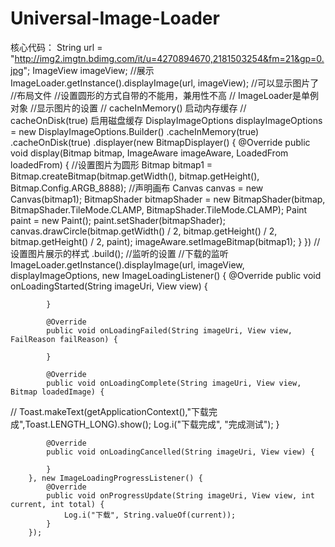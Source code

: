 # Universal-Image-Loader
核心代码：
 String url = "http://img2.imgtn.bdimg.com/it/u=4270894670,2181503254&fm=21&gp=0.jpg";
    ImageView imageView;
 //展示
        ImageLoader.getInstance().displayImage(url, imageView);
        //可以显示图片了
//布局文件
<ImageView
        android:layout_width="wrap_content"
        android:layout_height="wrap_content"
        android:id="@+id/imageview"
        />
//设置圆形的方式自带的不能用，兼用性不高
    // ImageLoader是单例对象
        //显示图片的设置
//        cacheInMemory()     启动内存缓存
//        cacheOnDisk(true)     启用磁盘缓存
        DisplayImageOptions displayImageOptions = new DisplayImageOptions.Builder()
                .cacheInMemory(true)
                .cacheOnDisk(true)
                .displayer(new BitmapDisplayer() {
                    @Override
                    public void display(Bitmap bitmap, ImageAware imageAware, LoadedFrom loadedFrom) {
                        //设置图片为圆形
                        Bitmap bitmap1 = Bitmap.createBitmap(bitmap.getWidth(), bitmap.getHeight(), Bitmap.Config.ARGB_8888);
                        //声明画布
                        Canvas canvas = new Canvas(bitmap1);
                        BitmapShader bitmapShader = new BitmapShader(bitmap, BitmapShader.TileMode.CLAMP, BitmapShader.TileMode.CLAMP);
                        Paint paint = new Paint();
                        paint.setShader(bitmapShader);
                        canvas.drawCircle(bitmap.getWidth() / 2, bitmap.getHeight() / 2, bitmap.getHeight() / 2, paint);
                        imageAware.setImageBitmap(bitmap1);
                    }
                })     //设置图片展示的样式
                .build();
  //监听的设置
   //下载的监听
        ImageLoader.getInstance().displayImage(url, imageView, displayImageOptions, new ImageLoadingListener() {
            @Override
            public void onLoadingStarted(String imageUri, View view) {

            }

            @Override
            public void onLoadingFailed(String imageUri, View view, FailReason failReason) {

            }

            @Override
            public void onLoadingComplete(String imageUri, View view, Bitmap loadedImage) {
//                Toast.makeText(getApplicationContext(),"下载完成",Toast.LENGTH_LONG).show();
                Log.i("下载完成", "完成测试");
            }


            @Override
            public void onLoadingCancelled(String imageUri, View view) {

            }
        }, new ImageLoadingProgressListener() {
            @Override
            public void onProgressUpdate(String imageUri, View view, int current, int total) {
                Log.i("下载", String.valueOf(current));
            }
        });
